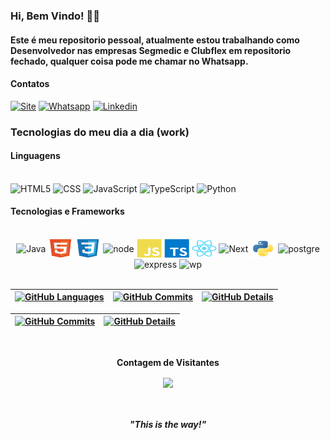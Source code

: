 ### Hi, Bem Vindo! 🖖🏻
#### Este é meu repositorio pessoal, atualmente estou trabalhando como Desenvolvedor nas empresas Segmedic e Clubflex em repositorio fechado, qualquer coisa pode me chamar no Whatsapp.


#### Contatos
[![Site](https://img.shields.io/badge/website-000000?style=for-the-badge&logo=About.me&logoColor=white
	)](https://www.diogoluna.cloud)
[![Whatsapp](https://img.shields.io/badge/WhatsApp-25D366?style=for-the-badge&logo=whatsapp&logoColor=white)](https://wa.me/5521970669909/?text=Ol%C3%A1%2C%20encontrei%20seu%20perfil%20no%20GitHub%21)
[![Linkedin](https://img.shields.io/badge/LinkedIn-0077B5?style=for-the-badge&logo=linkedin&logoColor=white)](https://www.linkedin.com/in/diogosis/)


### Tecnologias do meu dia a dia (work)

#### Linguagens 
<div style="display: inline-block"><br/>
  <img aling="center" alt="HTML5" src="https://img.shields.io/badge/HTML5-E34F26?style=for-the-badge&logo=html5&logoColor=white">
  <img aling="center" alt="CSS" src="https://img.shields.io/badge/CSS3-1572B6?style=for-the-badge&logo=css3&logoColor=white">
  <img aling="center" alt="JavaScript" src="https://img.shields.io/badge/JavaScript-F7DF1E?style=for-the-badge&logo=javascript&logoColor=black">
  <img aling="center" alt="TypeScript" src="https://img.shields.io/badge/TypeScript-007ACC?style=for-the-badge&logo=typescript&logoColor=white">
  <img aling="center" alt="Python" src="https://img.shields.io/badge/Python-14354C?style=for-the-badge&logo=python&logoColor=white">
</div>


#### Tecnologias e Frameworks 
<!-- <div style="display: inline-block"><br/>
  <img aling="center" alt="HTML5" src="https://img.shields.io/badge/Node.js-43853D?style=for-the-badge&logo=node.js&logoColor=white">
  <img aling="center" alt="CSS" src="https://img.shields.io/badge/Express.js-404D59?style=for-the-badge">
  <img aling="center" alt="JavaScript" src="https://img.shields.io/badge/React-20232A?style=for-the-badge&logo=react&logoColor=61DAFB">
  <img aling="center" alt="TypeScript" src="https://img.shields.io/badge/MySQL-00000F?style=for-the-badge&logo=mysql&logoColor=white">
  <img aling="center" alt="Python" src="https://img.shields.io/badge/Amazon_AWS-FF9900?style=for-the-badge&logo=amazonaws&logoColor=white">
</div> -->

<div align="center">
	<div style="display: inline_block"><br>
	  <img align="center" alt="Java" height="30" width="40" src="https://cdn.jsdelivr.net/gh/devicons/devicon@latest/icons/java/java-original.svg" />
	  <img align="center" alt="HTML" height="30" width="40" src="https://raw.githubusercontent.com/devicons/devicon/master/icons/html5/html5-original.svg">
	  <img align="center" alt="CSS" height="30" width="40" src="https://raw.githubusercontent.com/devicons/devicon/master/icons/css3/css3-original.svg">
	  <img align="center" alt="node" height="30" width="40" src="https://cdn.jsdelivr.net/gh/devicons/devicon/icons/nodejs/nodejs-original.svg">
	  <img align="center" alt="Js" height="30" width="40" src="https://raw.githubusercontent.com/devicons/devicon/master/icons/javascript/javascript-plain.svg">
	  <img align="center" alt="Ts" height="30" width="40" src="https://raw.githubusercontent.com/devicons/devicon/master/icons/typescript/typescript-plain.svg">
	  <img align="center" alt="React" height="30" width="40" src="https://raw.githubusercontent.com/devicons/devicon/master/icons/react/react-original.svg">
	  <img align="center" alt="Next" height="30" width="40" src="https://cdn.jsdelivr.net/gh/devicons/devicon/icons/nextjs/nextjs-original.svg">
	  <img align="center" alt="Python" height="30" width="40" src="https://raw.githubusercontent.com/devicons/devicon/master/icons/python/python-original.svg">
	  <img align="center" alt="postgre" height="30" width="40" src="https://cdn.jsdelivr.net/gh/devicons/devicon/icons/postgresql/postgresql-original.svg">
	  <img align="center" alt="express" height="30" width="40" src="https://cdn.jsdelivr.net/gh/devicons/devicon/icons/express/express-original.svg">
	  <img align="center" alt="wp" height="30" width="40" src="https://cdn.jsdelivr.net/gh/devicons/devicon/icons/wordpress/wordpress-plain.svg">
	</div>
	<br>
<!-- 	<p > 
	  <img margin="2em" width="400em" align="center" src="https://github-readme-stats.vercel.app/api/top-langs/?username=DiogoSis&layout=compact&langs_count=7&theme=dark"/>
	</p> -->
</div>

|[![GitHub Languages](http://github-profile-summary-cards.vercel.app/api/cards/repos-per-language?username=DiogoSis&layout=compact&langs_count=7&theme=dark)](https://github.com/vn7n24fzkq/github-profile-summary-cards)|[![GitHub Commits](http://github-profile-summary-cards.vercel.app/api/cards/most-commit-language?username=DiogoSis&theme=dark)](https://github.com/vn7n24fzkq/github-profile-summary-cards)|[![GitHub Details](http://github-profile-summary-cards.vercel.app/api/cards/stats?username=DiogoSis&theme=dark)](https://github.com/vn7n24fzkq/github-profile-summary-cards)|
| ----------- | ----------- | ----------- |

|[![GitHub Commits](http://github-profile-summary-cards.vercel.app/api/cards/productive-time?username=DiogoSis&theme=dark&utcOffset=-3)](https://github.com/vn7n24fzkq/github-profile-summary-cards) | [![GitHub Details](http://github-profile-summary-cards.vercel.app/api/cards/profile-details?username=DiogoSis&theme=dark)](https://github.com/vn7n24fzkq/github-profile-summary-cards)|
| ----------- | ----------- |


<div align="center">
	<br>
	<p align="centre"><b>Contagem de Visitantes</b></p>  
	<p align="center"><img align="center" src="https://profile-counter.glitch.me/{DiogoSis}/count.svg" /></p> 
	<br>
	<h5>"This is the way!"</h5>
</div>


